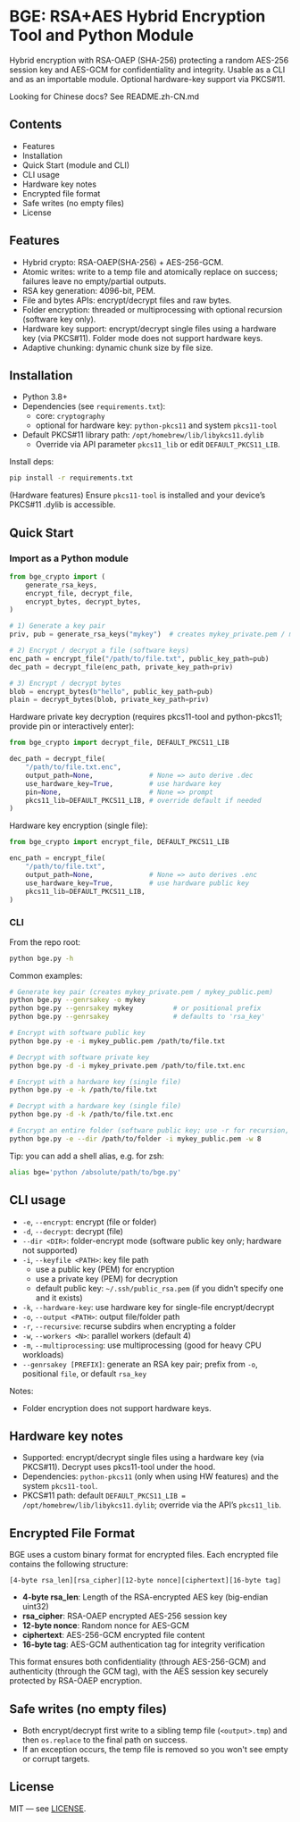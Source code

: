 
# BGE: RSA+AES Hybrid Encryption Tool and Python Module

Hybrid encryption with RSA-OAEP (SHA-256) protecting a random AES-256 session key and AES-GCM for confidentiality and integrity. Usable as a CLI and as an importable module. Optional hardware-key support via PKCS#11.

Looking for Chinese docs? See README.zh-CN.md

## Contents

- Features
- Installation
- Quick Start (module and CLI)
- CLI usage
- Hardware key notes
- Encrypted file format
- Safe writes (no empty files)
- License

## Features

- Hybrid crypto: RSA-OAEP(SHA-256) + AES-256-GCM.
- Atomic writes: write to a temp file and atomically replace on success; failures leave no empty/partial outputs.
- RSA key generation: 4096-bit, PEM.
- File and bytes APIs: encrypt/decrypt files and raw bytes.
- Folder encryption: threaded or multiprocessing with optional recursion (software key only).
- Hardware key support: encrypt/decrypt single files using a hardware key (via PKCS#11). Folder mode does not support hardware keys.
- Adaptive chunking: dynamic chunk size by file size.

## Installation

- Python 3.8+
- Dependencies (see `requirements.txt`):
  - core: `cryptography`
  - optional for hardware key: `python-pkcs11` and system `pkcs11-tool`
- Default PKCS#11 library path: `/opt/homebrew/lib/libykcs11.dylib`
  - Override via API parameter `pkcs11_lib` or edit `DEFAULT_PKCS11_LIB`.

Install deps:

```bash
pip install -r requirements.txt
```

(Hardware features) Ensure `pkcs11-tool` is installed and your device’s PKCS#11 .dylib is accessible.

## Quick Start

### Import as a Python module

```python
from bge_crypto import (
    generate_rsa_keys,
    encrypt_file, decrypt_file,
    encrypt_bytes, decrypt_bytes,
)

# 1) Generate a key pair
priv, pub = generate_rsa_keys("mykey")  # creates mykey_private.pem / mykey_public.pem

# 2) Encrypt / decrypt a file (software keys)
enc_path = encrypt_file("/path/to/file.txt", public_key_path=pub)
dec_path = decrypt_file(enc_path, private_key_path=priv)

# 3) Encrypt / decrypt bytes
blob = encrypt_bytes(b"hello", public_key_path=pub)
plain = decrypt_bytes(blob, private_key_path=priv)
```

Hardware private key decryption (requires pkcs11-tool and python-pkcs11; provide pin or interactively enter):

```python
from bge_crypto import decrypt_file, DEFAULT_PKCS11_LIB

dec_path = decrypt_file(
    "/path/to/file.txt.enc",
    output_path=None,              # None => auto derive .dec
    use_hardware_key=True,         # use hardware key
    pin=None,                      # None => prompt
    pkcs11_lib=DEFAULT_PKCS11_LIB, # override default if needed
)
```

Hardware key encryption (single file):

```python
from bge_crypto import encrypt_file, DEFAULT_PKCS11_LIB

enc_path = encrypt_file(
    "/path/to/file.txt",
    output_path=None,              # None => auto derives .enc
    use_hardware_key=True,         # use hardware public key
    pkcs11_lib=DEFAULT_PKCS11_LIB,
)
```

### CLI

From the repo root:

```bash
python bge.py -h
```

Common examples:

```bash
# Generate key pair (creates mykey_private.pem / mykey_public.pem)
python bge.py --genrsakey -o mykey
python bge.py --genrsakey mykey          # or positional prefix
python bge.py --genrsakey                # defaults to 'rsa_key'

# Encrypt with software public key
python bge.py -e -i mykey_public.pem /path/to/file.txt

# Decrypt with software private key
python bge.py -d -i mykey_private.pem /path/to/file.txt.enc

# Encrypt with a hardware key (single file)
python bge.py -e -k /path/to/file.txt

# Decrypt with a hardware key (single file)
python bge.py -d -k /path/to/file.txt.enc

# Encrypt an entire folder (software public key; use -r for recursion, -w to set workers, -m for multiprocessing)
python bge.py -e --dir /path/to/folder -i mykey_public.pem -w 8
```

Tip: you can add a shell alias, e.g. for zsh:

```bash
alias bge='python /absolute/path/to/bge.py'
```

## CLI usage

- `-e`, `--encrypt`: encrypt (file or folder)
- `-d`, `--decrypt`: decrypt (file)
- `--dir <DIR>`: folder-encrypt mode (software public key only; hardware not supported)
- `-i`, `--keyfile <PATH>`: key file path
  - use a public key (PEM) for encryption
  - use a private key (PEM) for decryption
  - default public key: `~/.ssh/public_rsa.pem` (if you didn’t specify one and it exists)
- `-k`, `--hardware-key`: use hardware key for single-file encrypt/decrypt
- `-o`, `--output <PATH>`: output file/folder path
- `-r`, `--recursive`: recurse subdirs when encrypting a folder
- `-w`, `--workers <N>`: parallel workers (default 4)
- `-m`, `--multiprocessing`: use multiprocessing (good for heavy CPU workloads)
- `--genrsakey [PREFIX]`: generate an RSA key pair; prefix from `-o`, positional `file`, or default `rsa_key`

Notes:
- Folder encryption does not support hardware keys.

## Hardware key notes

- Supported: encrypt/decrypt single files using a hardware key (via PKCS#11). Decrypt uses pkcs11-tool under the hood.
- Dependencies: `python-pkcs11` (only when using HW features) and the system `pkcs11-tool`.
- PKCS#11 path: default `DEFAULT_PKCS11_LIB = /opt/homebrew/lib/libykcs11.dylib`; override via the API’s `pkcs11_lib`.

## Encrypted File Format

BGE uses a custom binary format for encrypted files. Each encrypted file contains the following structure:

```
[4-byte rsa_len][rsa_cipher][12-byte nonce][ciphertext][16-byte tag]
```

- **4-byte rsa_len**: Length of the RSA-encrypted AES key (big-endian uint32)
- **rsa_cipher**: RSA-OAEP encrypted AES-256 session key
- **12-byte nonce**: Random nonce for AES-GCM
- **ciphertext**: AES-256-GCM encrypted file content
- **16-byte tag**: AES-GCM authentication tag for integrity verification

This format ensures both confidentiality (through AES-256-GCM) and authenticity (through the GCM tag), with the AES session key securely protected by RSA-OAEP encryption.

## Safe writes (no empty files)

- Both encrypt/decrypt first write to a sibling temp file (`<output>.tmp`) and then `os.replace` to the final path on success.
- If an exception occurs, the temp file is removed so you won't see empty or corrupt targets.

## License

MIT — see [LICENSE](LICENSE).
